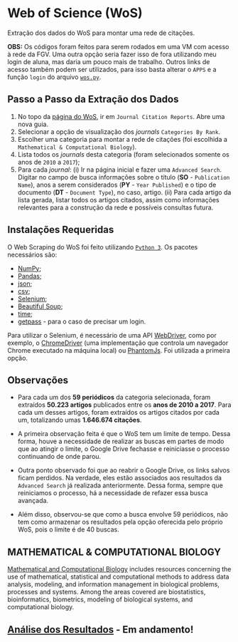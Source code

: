 # Web of Science (WoS)

Extração dos dados do WoS para montar uma rede de citações.

**OBS:** Os códigos foram feitos para serem rodados em uma VM com acesso à rede da FGV. Uma outra opção seria fazer isso de fora utilizando meu login de aluna, mas daria um pouco mais de trabalho. Outros links de acesso também podem ser utilizados, para isso basta alterar o `APPS` e a função `login` do arquivo [`wos.py`](https://github.com/anacwagner/WOS_CitationNetworks/blob/master/wos.py).

## Passo a Passo da Extração dos Dados

1. No topo da [página do WoS](http://apps-webofknowledge.ez91.periodicos.capes.gov.br/WOS_GeneralSearch_input.do?product=WOS&search_mode=GeneralSearch&SID=6AgbLVGDqDb6ylCWiE5&preferencesSaved=), ir em `Journal Citation Reports`. Abre uma nova guia.
2. Selecionar a opção de visualização dos *journals* `Categories By Rank`. 
3. Escolher uma categoria para montar a rede de citações (foi escolhida a `Mathematical & Computational Biology`).
4. Lista todos os *journals* desta categoria (foram selecionados somente os anos de `2010` a `2017`);
5. Para cada *journal*:
		(i) Ir na página inicial e fazer uma `Advanced Search`. Digitar no campo de busca informações sobre o título (**SO** - `Publication Name`), anos a serem considerados (**PY** - `Year Published`) e o tipo de documento (**DT** - `Document Type`), no caso, artigo. 
		(ii) Para cada artigo da lista gerada, listar todos os artigos citados, assim como informações relevantes para a construção da rede e possíveis consultas futura. 

## Instalações Requeridas

O Web Scraping do WoS foi feito utilizando [`Python 3`](https://www.python.org/downloads/). Os pacotes necessários são:

* [NumPy](http://www.numpy.org);
* [Pandas](https://pandas.pydata.org);
* [json](https://docs.python.org/3/library/json.html);
* [csv](https://docs.python.org/3/library/csv.html);
* [Selenium](http://www.seleniumhq.org);
* [Beautiful Soup](https://www.crummy.com/software/BeautifulSoup/);
* [time](https://docs.python.org/3/library/time.html);
* [getpass](https://docs.python.org/3.6/library/getpass.html) - para o caso de precisar um login.

Para utilizar o Selenium, é necessário de uma API [WebDriver](http://www.seleniumhq.org/projects/webdriver/), como por exemplo, o [ChromeDriver](https://sites.google.com/a/chromium.org/chromedriver/downloads) (uma implementação que controla um navegador Chrome executado na máquina local) ou [PhantomJs](http://phantomjs.org/download.html). Foi utilizada a primeira opção. 

## Observações

* Para cada um dos **59 periódicos** da categoria selecionada, foram extraídos **50.223 artigos** publicados entre os **anos de 2010 a 2017**. Para cada um desses artigos, foram extraídos os artigos citados por cada um, totalizando umas **1.646.674 citações**.


* A primeira observação feita é que o WoS tem um limite de tempo. Dessa forma, houve a necessidade de realizar as buscas em partes de modo que ao atingir o limite, o Google Drive fechasse e reiniciasse o processo continuando de onde parou.


* Outra ponto observado foi que ao reabrir o Google Drive, os links salvos ficam perdidos. Na verdade, eles estão associados aos resultados da `Advanced Search` já realizada anteriormente. Dessa forma, sempre que reiniciamos o processo, há a necessidade de refazer essa busca avançada. 


* Além disso, observou-se que como a busca envolve 59 periódicos, não tem como armazenar os resultados pela opção oferecida pelo próprio WoS, pois o limite é de 40 buscas. 

## MATHEMATICAL & COMPUTATIONAL BIOLOGY

[Mathematical and Computational Biology](http://jcr-incites-thomsonreuters.ez91.periodicos.capes.gov.br/JCRCategoryProfileAction.action?year=2016&categoryName=MATHEMATICAL%20%26%20COMPUTATIONAL%20BIOLOGY&edition=SCIE&category=MC) includes resources concerning the use of mathematical, statistical and computational methods to address data analysis, modeling, and information management in biological problems, processes and systems. Among the areas covered are biostatistics, bioinformatics, biometrics, modeling of biological systems, and computational biology.

## [Análise dos Resultados](http://nbviewer.jupyter.org/github/anacwagner/WOS_CitationNetworks/blob/master/Análise%20de%20Resultados%20-%20Rede%20de%20Citações%20-%202.ipynb) - Em andamento!
